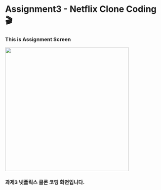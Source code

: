 # Assignment3 - Netflix Clone Coding 🎬
### This is Assignment Screen

<img src="https://github.com/user-attachments/assets/77d81471-d0d2-452e-baec-55245ba77e19" width="400"/>

### 과제3 넷플릭스 클론 코딩 화면입니다.
